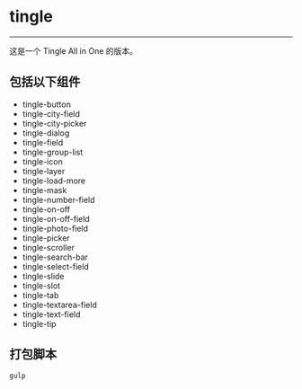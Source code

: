 # tingle

---

这是一个 Tingle All in One 的版本。

## 包括以下组件

- tingle-button
- tingle-city-field
- tingle-city-picker
- tingle-dialog
- tingle-field
- tingle-group-list
- tingle-icon
- tingle-layer
- tingle-load-more
- tingle-mask
- tingle-number-field
- tingle-on-off
- tingle-on-off-field
- tingle-photo-field
- tingle-picker
- tingle-scroller
- tingle-search-bar
- tingle-select-field
- tingle-slide
- tingle-slot
- tingle-tab
- tingle-textarea-field
- tingle-text-field
- tingle-tip

## 打包脚本

```
gulp
```
